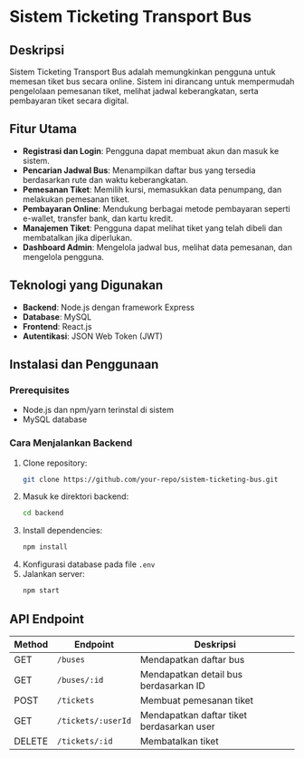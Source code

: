# Sistem Ticketing Transport Bus

## Deskripsi
Sistem Ticketing Transport Bus adalah  memungkinkan pengguna untuk memesan tiket bus secara online. Sistem ini dirancang untuk mempermudah pengelolaan pemesanan tiket, melihat jadwal keberangkatan, serta pembayaran tiket secara digital.

## Fitur Utama
- **Registrasi dan Login**: Pengguna dapat membuat akun dan masuk ke sistem.
- **Pencarian Jadwal Bus**: Menampilkan daftar bus yang tersedia berdasarkan rute dan waktu keberangkatan.
- **Pemesanan Tiket**: Memilih kursi, memasukkan data penumpang, dan melakukan pemesanan tiket.
- **Pembayaran Online**: Mendukung berbagai metode pembayaran seperti e-wallet, transfer bank, dan kartu kredit.
- **Manajemen Tiket**: Pengguna dapat melihat tiket yang telah dibeli dan membatalkan jika diperlukan.
- **Dashboard Admin**: Mengelola jadwal bus, melihat data pemesanan, dan mengelola pengguna.

## Teknologi yang Digunakan
- **Backend**: Node.js dengan framework Express
- **Database**: MySQL
- **Frontend**: React.js
- **Autentikasi**: JSON Web Token (JWT)


## Instalasi dan Penggunaan
### Prerequisites
- Node.js dan npm/yarn terinstal di sistem
- MySQL database

### Cara Menjalankan Backend
1. Clone repository:
   ```sh
   git clone https://github.com/your-repo/sistem-ticketing-bus.git
   ```
2. Masuk ke direktori backend:
   ```sh
   cd backend
   ```
3. Install dependencies:
   ```sh
   npm install
   ```
4. Konfigurasi database pada file `.env`
5. Jalankan server:
   ```sh
   npm start
   ```

## API Endpoint
| Method | Endpoint | Deskripsi |
|--------|----------|------------|
| GET | `/buses` | Mendapatkan daftar bus |
| GET | `/buses/:id` | Mendapatkan detail bus berdasarkan ID |
| POST | `/tickets` | Membuat pemesanan tiket |
| GET | `/tickets/:userId` | Mendapatkan daftar tiket berdasarkan user |
| DELETE | `/tickets/:id` | Membatalkan tiket |


